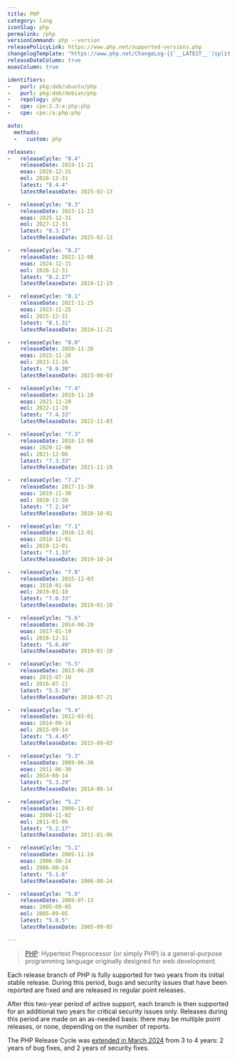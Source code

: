 ```yaml
---
title: PHP
category: lang
iconSlug: php
permalink: /php
versionCommand: php --version
releasePolicyLink: https://www.php.net/supported-versions.php
changelogTemplate: "https://www.php.net/ChangeLog-{{'__LATEST__'|split:'.'|first}}.php#__LATEST__"
releaseDateColumn: true
eoasColumn: true

identifiers:
-   purl: pkg:deb/ubuntu/php
-   purl: pkg:deb/debian/php
-   repology: php
-   cpe: cpe:2.3:a:php:php
-   cpe: cpe:/a:php:php

auto:
  methods:
  -   custom: php

releases:
-   releaseCycle: "8.4"
    releaseDate: 2024-11-21
    eoas: 2026-12-31
    eol: 2028-12-31
    latest: "8.4.4"
    latestReleaseDate: 2025-02-13

-   releaseCycle: "8.3"
    releaseDate: 2023-11-23
    eoas: 2025-12-31
    eol: 2027-12-31
    latest: "8.3.17"
    latestReleaseDate: 2025-02-13

-   releaseCycle: "8.2"
    releaseDate: 2022-12-08
    eoas: 2024-12-31
    eol: 2026-12-31
    latest: "8.2.27"
    latestReleaseDate: 2024-12-19

-   releaseCycle: "8.1"
    releaseDate: 2021-11-25
    eoas: 2023-11-25
    eol: 2025-12-31
    latest: "8.1.31"
    latestReleaseDate: 2024-11-21

-   releaseCycle: "8.0"
    releaseDate: 2020-11-26
    eoas: 2022-11-26
    eol: 2023-11-26
    latest: "8.0.30"
    latestReleaseDate: 2023-08-03

-   releaseCycle: "7.4"
    releaseDate: 2019-11-28
    eoas: 2021-11-28
    eol: 2022-11-28
    latest: "7.4.33"
    latestReleaseDate: 2022-11-03

-   releaseCycle: "7.3"
    releaseDate: 2018-12-06
    eoas: 2020-12-06
    eol: 2021-12-06
    latest: "7.3.33"
    latestReleaseDate: 2021-11-18

-   releaseCycle: "7.2"
    releaseDate: 2017-11-30
    eoas: 2019-11-30
    eol: 2020-11-30
    latest: "7.2.34"
    latestReleaseDate: 2020-10-01

-   releaseCycle: "7.1"
    releaseDate: 2016-12-01
    eoas: 2018-12-01
    eol: 2019-12-01
    latest: "7.1.33"
    latestReleaseDate: 2019-10-24

-   releaseCycle: "7.0"
    releaseDate: 2015-12-03
    eoas: 2018-01-04
    eol: 2019-01-10
    latest: "7.0.33"
    latestReleaseDate: 2019-01-10

-   releaseCycle: "5.6"
    releaseDate: 2014-08-28
    eoas: 2017-01-19
    eol: 2018-12-31
    latest: "5.6.40"
    latestReleaseDate: 2019-01-10

-   releaseCycle: "5.5"
    releaseDate: 2013-06-20
    eoas: 2015-07-10
    eol: 2016-07-21
    latest: "5.5.38"
    latestReleaseDate: 2016-07-21

-   releaseCycle: "5.4"
    releaseDate: 2012-03-01
    eoas: 2014-09-14
    eol: 2015-09-14
    latest: "5.4.45"
    latestReleaseDate: 2015-09-03

-   releaseCycle: "5.3"
    releaseDate: 2009-06-30
    eoas: 2011-06-30
    eol: 2014-08-14
    latest: "5.3.29"
    latestReleaseDate: 2014-08-14

-   releaseCycle: "5.2"
    releaseDate: 2006-11-02
    eoas: 2008-11-02
    eol: 2011-01-06
    latest: "5.2.17"
    latestReleaseDate: 2011-01-06

-   releaseCycle: "5.1"
    releaseDate: 2005-11-24
    eoas: 2006-08-24
    eol: 2006-08-24
    latest: "5.1.6"
    latestReleaseDate: 2006-08-24

-   releaseCycle: "5.0"
    releaseDate: 2004-07-13
    eoas: 2005-09-05
    eol: 2005-09-05
    latest: "5.0.5"
    latestReleaseDate: 2005-09-05

---
```


> [PHP](https://www.php.net/): Hypertext Preprocessor (or simply PHP) is a general-purpose
> programming language originally designed for web development.

Each release branch of PHP is fully supported for two years from its initial stable release.
During this period, bugs and security issues that have been reported are fixed and are released in
regular point releases.

After this two-year period of active support, each branch is then supported for an additional two years
for critical security issues only. Releases during this period are made on an as-needed basis:
there may be multiple point releases, or none, depending on the number of reports.

The PHP Release Cycle was [extended in March 2024](https://wiki.php.net/rfc/release_cycle_update)
from 3 to 4 years: 2 years of bug fixes, and 2 years of security fixes.
